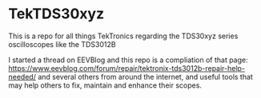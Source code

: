 # TekTDS30xyz
This is a repo for all things TekTronics regarding the TDS30xyz series oscilloscopes like the TDS3012B

I started a thread on EEVBlog and this repo is a compliation of that page:
https://www.eevblog.com/forum/repair/tektronix-tds3012b-repair-help-needed/
and several others from around the internet, and useful tools that may help others to fix, maintain and enhance their scopes.